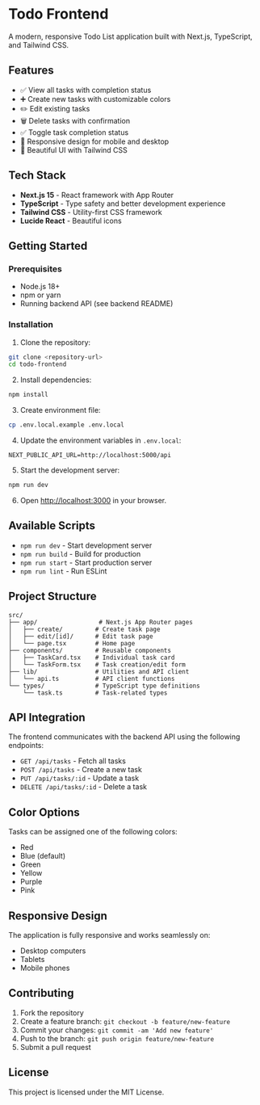 # Todo Frontend

A modern, responsive Todo List application built with Next.js, TypeScript, and Tailwind CSS.

## Features

- ✅ View all tasks with completion status
- ➕ Create new tasks with customizable colors
- ✏️ Edit existing tasks
- 🗑️ Delete tasks with confirmation
- ✅ Toggle task completion status
- 📱 Responsive design for mobile and desktop
- 🎨 Beautiful UI with Tailwind CSS

## Tech Stack

- **Next.js 15** - React framework with App Router
- **TypeScript** - Type safety and better development experience
- **Tailwind CSS** - Utility-first CSS framework
- **Lucide React** - Beautiful icons

## Getting Started

### Prerequisites

- Node.js 18+ 
- npm or yarn
- Running backend API (see backend README)

### Installation

1. Clone the repository:
```bash
git clone <repository-url>
cd todo-frontend
```

2. Install dependencies:
```bash
npm install
```

3. Create environment file:
```bash
cp .env.local.example .env.local
```

4. Update the environment variables in `.env.local`:
```env
NEXT_PUBLIC_API_URL=http://localhost:5000/api
```

5. Start the development server:
```bash
npm run dev
```

6. Open [http://localhost:3000](http://localhost:3000) in your browser.

## Available Scripts

- `npm run dev` - Start development server
- `npm run build` - Build for production
- `npm run start` - Start production server
- `npm run lint` - Run ESLint

## Project Structure

```
src/
├── app/                 # Next.js App Router pages
│   ├── create/         # Create task page
│   ├── edit/[id]/      # Edit task page
│   └── page.tsx        # Home page
├── components/         # Reusable components
│   ├── TaskCard.tsx    # Individual task card
│   └── TaskForm.tsx    # Task creation/edit form
├── lib/                # Utilities and API client
│   └── api.ts          # API client functions
└── types/              # TypeScript type definitions
    └── task.ts         # Task-related types
```

## API Integration

The frontend communicates with the backend API using the following endpoints:

- `GET /api/tasks` - Fetch all tasks
- `POST /api/tasks` - Create a new task
- `PUT /api/tasks/:id` - Update a task
- `DELETE /api/tasks/:id` - Delete a task

## Color Options

Tasks can be assigned one of the following colors:
- Red
- Blue (default)
- Green
- Yellow
- Purple
- Pink

## Responsive Design

The application is fully responsive and works seamlessly on:
- Desktop computers
- Tablets
- Mobile phones

## Contributing

1. Fork the repository
2. Create a feature branch: `git checkout -b feature/new-feature`
3. Commit your changes: `git commit -am 'Add new feature'`
4. Push to the branch: `git push origin feature/new-feature`
5. Submit a pull request

## License

This project is licensed under the MIT License.